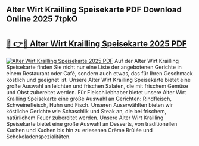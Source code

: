 ## Alter Wirt Krailling Speisekarte PDF Download Online 2025 7tpkO

# <h2><a href="http://gc6xy1.nevu.top/?p=Alter+Wirt+Krailling+Speisekarte">🔗 👉🔴 Alter Wirt Krailling Speisekarte 2025 PDF</a></h2>

[![Alter Wirt Krailling Speisekarte 2025 PDF](https://i.imgur.com/dBaPXMq.png)](http://gc6xy1.nevu.top/?p=Alter+Wirt+Krailling+Speisekarte)
Auf der Alter Wirt Krailling Speisekarte finden Sie nicht nur eine Liste der angebotenen Gerichte in einem Restaurant oder Café, sondern auch etwas, das für Ihren Geschmack köstlich und geeignet ist. Unsere Alter Wirt Krailling Speisekarte bietet eine große Auswahl an leichten und frischen Salaten, die mit frischem Gemüse und Obst zubereitet werden. Für Fleischliebhaber bietet unsere Alter Wirt Krailling Speisekarte eine große Auswahl an Gerichten: Rindfleisch, Schweinefleisch, Huhn und Fisch. Unseren Auserwählten bieten wir köstliche Gerichte wie Schaschlik und Steak an, die bei frischem, natürlichem Feuer zubereitet werden. Unsere Alter Wirt Krailling Speisekarte bietet eine große Auswahl an Desserts, von traditionellen Kuchen und Kuchen bis hin zu erlesenen Crème Brûlée und Schokoladenspezialitäten.

